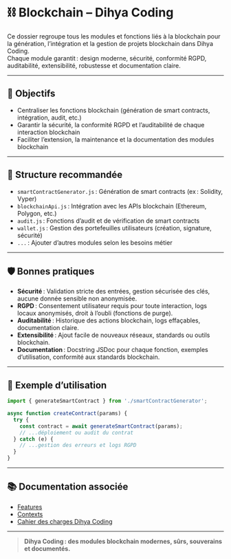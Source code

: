 # ⛓️ Blockchain – Dihya Coding

Ce dossier regroupe tous les modules et fonctions liés à la blockchain pour la génération, l’intégration et la gestion de projets blockchain dans Dihya Coding.  
Chaque module garantit : design moderne, sécurité, conformité RGPD, auditabilité, extensibilité, robustesse et documentation claire.

---

## 🚀 Objectifs

- Centraliser les fonctions blockchain (génération de smart contracts, intégration, audit, etc.)
- Garantir la sécurité, la conformité RGPD et l’auditabilité de chaque interaction blockchain
- Faciliter l’extension, la maintenance et la documentation des modules blockchain

---

## 📁 Structure recommandée

- `smartContractGenerator.js` : Génération de smart contracts (ex : Solidity, Vyper)
- `blockchainApi.js` : Intégration avec les APIs blockchain (Ethereum, Polygon, etc.)
- `audit.js` : Fonctions d’audit et de vérification de smart contracts
- `wallet.js` : Gestion des portefeuilles utilisateurs (création, signature, sécurité)
- `...` : Ajouter d’autres modules selon les besoins métier

---

## 🛡️ Bonnes pratiques

- **Sécurité** : Validation stricte des entrées, gestion sécurisée des clés, aucune donnée sensible non anonymisée.
- **RGPD** : Consentement utilisateur requis pour toute interaction, logs locaux anonymisés, droit à l’oubli (fonctions de purge).
- **Auditabilité** : Historique des actions blockchain, logs effaçables, documentation claire.
- **Extensibilité** : Ajout facile de nouveaux réseaux, standards ou outils blockchain.
- **Documentation** : Docstring JSDoc pour chaque fonction, exemples d’utilisation, conformité aux standards blockchain.

---

## 📝 Exemple d’utilisation

```js
import { generateSmartContract } from './smartContractGenerator';

async function createContract(params) {
  try {
    const contract = await generateSmartContract(params);
    // ...déploiement ou audit du contrat
  } catch (e) {
    // ...gestion des erreurs et logs RGPD
  }
}
```

---

## 📚 Documentation associée

- [Features](../../features/README.md)
- [Contexts](../../contexts/README.md)
- [Cahier des charges Dihya Coding](../../../../docs/user_guide/README.md)

---

> **Dihya Coding : des modules blockchain modernes, sûrs, souverains et documentés.**